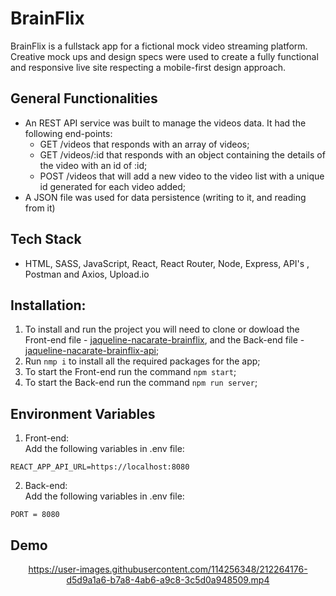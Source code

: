 # BrainFlix
BrainFlix is a fullstack app for a fictional mock video streaming platform. Creative mock ups and design specs were used to create a fully functional and responsive live site respecting a mobile-first design approach.

## General Functionalities
* An REST API service was built to manage the videos data. It had the following end-points:
  * GET /videos that responds with an array of videos;
  * GET /videos/:id that responds with an object containing the details of the video with an id of :id;
  * POST /videos that will add a new video to the video list with a unique id  generated for each video added;
* A JSON file was used for data persistence (writing to it, and reading from it)

## Tech Stack
* HTML, SASS, JavaScript, React, React Router, Node, Express, API's , Postman and Axios, Upload.io

## Installation:
1. To install and run the project you will need to clone or dowload the Front-end file - [jaqueline-nacarate-brainflix](https://github.com/NacarateJ/jaqueline-nacarate-brainflix), and the Back-end file - [jaqueline-nacarate-brainflix-api](https://github.com/NacarateJ/jaqueline-nacarate-brainflix-api);
2. Run ```nmp i``` to install all the required packages for the app;
3. To start the Front-end run the command ```npm start```;
4. To start the Back-end run the command ```npm run server```;

## Environment Variables
1. Front-end: <br>
Add the following variables in .env file: 

```REACT_APP_API_URL=https://localhost:8080```


2. Back-end: <br>
Add the following variables in .env file:

```PORT = 8080```


## Demo

<div align="center">

https://user-images.githubusercontent.com/114256348/212264176-d5d9a1a6-b7a8-4ab6-a9c8-3c5d0a948509.mp4

  </div>

